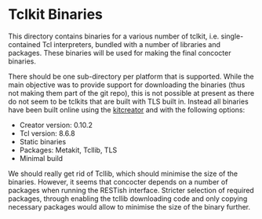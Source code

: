# Tclkit Binaries

This directory contains binaries for a various number of tclkit, i.e.
single-contained Tcl interpreters, bundled with a number of libraries and
packages. These binaries will be used for making the final concocter binaries.

There should be one sub-directory per platform that is supported. While the main
objective was to provide support for downloading the binaries (thus not making
them part of the git repo), this is not possible at present as there do not seem
to be tclkits that are built with TLS built in. Instead all binaries have been
built online using the [kitcreator](http://kitcreator.rkeene.org/kitcreator) and
with the following options:

* Creator version: 0.10.2
* Tcl version: 8.6.8
* Static binaries
* Packages: Metakit, Tcllib, TLS
* Minimal build

We should really get rid of Tcllib, which should minimise the size of the
binaries. However, it seems that concocter depends on a number of packages when
running the RESTish interface. Stricter selection of required packages, through
enabling the tcllib downloading code and only copying necessary packages would
allow to minimise the size of the binary further.
